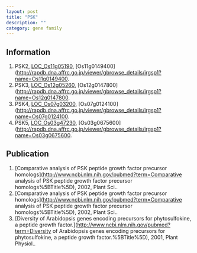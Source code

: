 ```yaml
---
layout: post
title: "PSK"
description: ""
category: gene family
---
```


## Information
1. PSK2, [LOC_Os11g05190](http://rice.plantbiology.msu.edu/cgi-bin/ORF_infopage.cgi?orf=LOC_Os11g05190), [Os11g0149400](http://rapdb.dna.affrc.go.jp/viewer/gbrowse_details/irgsp1?name=Os11g0149400.
2. PSK3, [LOC_Os12g05260](http://rice.plantbiology.msu.edu/cgi-bin/ORF_infopage.cgi?orf=LOC_Os12g05260), [Os12g0147800](http://rapdb.dna.affrc.go.jp/viewer/gbrowse_details/irgsp1?name=Os12g0147800.
3. PSK4, [LOC_Os07g03200](http://rice.plantbiology.msu.edu/cgi-bin/ORF_infopage.cgi?orf=LOC_Os07g03200), [Os07g0124100](http://rapdb.dna.affrc.go.jp/viewer/gbrowse_details/irgsp1?name=Os07g0124100.
4. PSK5, [LOC_Os03g47230](http://rice.plantbiology.msu.edu/cgi-bin/ORF_infopage.cgi?orf=LOC_Os03g47230), [Os03g0675600](http://rapdb.dna.affrc.go.jp/viewer/gbrowse_details/irgsp1?name=Os03g0675600.

## Publication
1. [Comparative analysis of PSK peptide growth factor precursor homologs](http://www.ncbi.nlm.nih.gov/pubmed?term=Comparative analysis of PSK peptide growth factor precursor homologs%5BTitle%5D), 2002, Plant Sci..
2. [Comparative analysis of PSK peptide growth factor precursor homologs](http://www.ncbi.nlm.nih.gov/pubmed?term=Comparative analysis of PSK peptide growth factor precursor homologs%5BTitle%5D), 2002, Plant Sci..
3. [Diversity of Arabidopsis genes encoding precursors for phytosulfokine, a peptide growth factor.](http://www.ncbi.nlm.nih.gov/pubmed?term=Diversity of Arabidopsis genes encoding precursors for phytosulfokine, a peptide growth factor.%5BTitle%5D), 2001, Plant Physiol..


